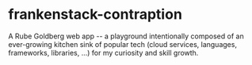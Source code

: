 # frankenstack-contraption
A Rube Goldberg web app -- a playground intentionally composed of an ever-growing kitchen sink of popular tech (cloud services, languages, frameworks, libraries,  ...) for my curiosity and skill growth.
